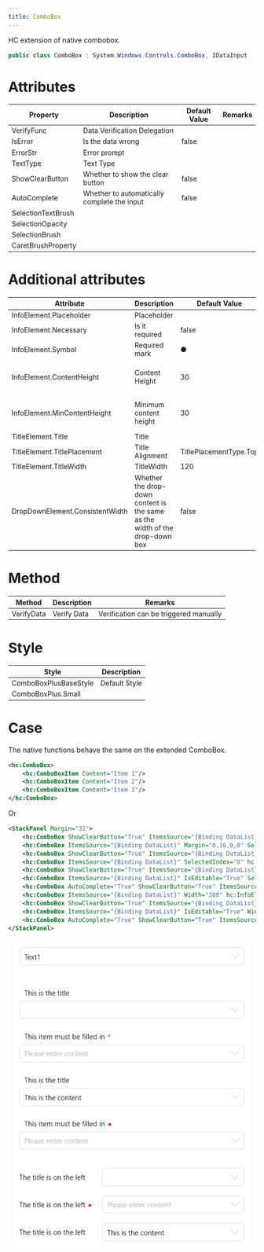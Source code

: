```yaml
---
title: ComboBox
---
```


HC extension of native combobox.

```cs
public class ComboBox : System.Windows.Controls.ComboBox, IDataInput
```
# Attributes
|Property|Description|Default Value|Remarks|
|-|-|-|-|
|VerifyFunc|Data Verification Delegation|||
|IsError|Is the data wrong|false||
|ErrorStr|Error prompt|||
|TextType|Text Type|||
|ShowClearButton|Whether to show the clear button|false||
|AutoComplete|Whether to automatically complete the input|false||
|SelectionTextBrush||||
|SelectionOpacity||||
|SelectionBrush||||
|CaretBrushProperty||||


# Additional attributes
|Attribute|Description|Default Value|Remarks|
|-|-|-|-|
|InfoElement.Placeholder|Placeholder|||
|InfoElement.Necessary|Is it required|false||
|InfoElement.Symbol|Required mark|●||
|InfoElement.ContentHeight|Content Height|30|Available when the title is above|
|InfoElement.MinContentHeight|Minimum content height|30|Available when the title is on top|
|TitleElement.Title|Title|||
|TitleElement.TitlePlacement|Title Alignment|TitlePlacementType.Top||
|TitleElement.TitleWidth|TitleWidth|120||
|DropDownElement.ConsistentWidth|Whether the drop-down content is the same as the width of the drop-down box|false|||

# Method
|Method|Description|Remarks|
|-|-|-|
|VerifyData|Verify Data|Verification can be triggered manually|

# Style
|Style|Description|
|-|-|
|ComboBoxPlusBaseStyle|Default Style|
|ComboBoxPlus.Small||

# Case
The native functions behave the same on the extended ComboBox.

```xml
<hc:ComboBox>
    <hc:ComboBoxItem Content="Item 1"/>
    <hc:ComboBoxItem Content="Item 2"/>
    <hc:ComboBoxItem Content="Item 3"/>
</hc:ComboBox>

```
Or

```xml
<StackPanel Margin="32">
    <hc:ComboBox ShowClearButton="True" ItemsSource="{Binding DataList}" SelectedIndex="0"/>
    <hc:ComboBox ItemsSource="{Binding DataList}" Margin="0,16,0,0" SelectedIndex="0" IsEnabled="False"/>
    <hc:ComboBox ShowClearButton="True" ItemsSource="{Binding DataList}" SelectedIndex="0" Margin="0,16,0,0" IsEditable="True"/>
    <hc:ComboBox ItemsSource="{Binding DataList}" SelectedIndex="0" hc:InfoElement.Title="This is the title" Margin="0,32,0,0" Text="This is the content"/>
    <hc:ComboBox ShowClearButton="True" ItemsSource="{Binding DataList}" hc:InfoElement.Placeholder="This is placeholder" hc:InfoElement.Title="This is the title" hc:InfoElement.Necessary="True" Margin="0,32,0,0"/>
    <hc:ComboBox ItemsSource="{Binding DataList}" IsEditable="True" SelectedIndex="0" hc:InfoElement.Title="This is the title" Margin="0,32,0,0" Text="This is the content"/>
    <hc:ComboBox AutoComplete="True" ShowClearButton="True" ItemsSource="{Binding DataList}" IsEditable="True" hc:InfoElement.Placeholder="This is placeholder" hc:InfoElement.Title="This is the title" hc:InfoElement.Necessary="True" Margin="0,32,0,0"/>
    <hc:ComboBox ItemsSource="{Binding DataList}" Width="380" hc:InfoElement.TitleWidth="140" hc:InfoElement.TitlePlacement="Left" hc:InfoElement.Title="This is the title" Margin="0,32,0,0" Text="This is the content"/>
    <hc:ComboBox ShowClearButton="True" ItemsSource="{Binding DataList}" Width="380" hc:InfoElement.TitleWidth="140" hc:InfoElement.Placeholder="This is placeholder" hc:InfoElement.TitlePlacement="Left" hc:InfoElement.Title="This is the title" hc:InfoElement.Necessary="True" Margin="0,32,0,0"/>
    <hc:ComboBox ItemsSource="{Binding DataList}" IsEditable="True" Width="380" hc:InfoElement.TitleWidth="140" hc:InfoElement.TitlePlacement="Left" hc:InfoElement.Title="This is the title" Margin="0,32,0,0" Text="This is the content"/>
    <hc:ComboBox AutoComplete="True" ShowClearButton="True" ItemsSource="{Binding DataList}" IsEditable="True" Width="380" hc:InfoElement.TitleWidth="140" hc:InfoElement.Placeholder="This is placeholder" hc:InfoElement.TitlePlacement="Left" hc:InfoElement.Title="This is the title" hc:InfoElement.Necessary="True" Margin="0,32,0,0"/>
</StackPanel>
```
![ComboBox](https://raw.githubusercontent.com/HandyOrg/HandyOrgResource/master/HandyControl/Doc/extend_controls/ComboBox_1.png)